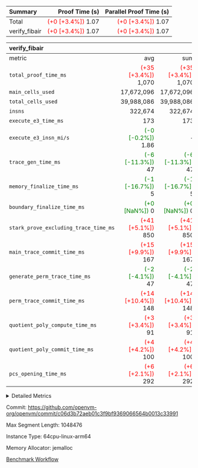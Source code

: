 | Summary | Proof Time (s) | Parallel Proof Time (s) |
|:---|---:|---:|
| Total | <span style='color: red'>(+0 [+3.4%])</span> 1.07 | <span style='color: red'>(+0 [+3.4%])</span> 1.07 |
| verify_fibair | <span style='color: red'>(+0 [+3.4%])</span> 1.07 | <span style='color: red'>(+0 [+3.4%])</span> 1.07 |


| verify_fibair |||||
|:---|---:|---:|---:|---:|
|metric|avg|sum|max|min|
| `total_proof_time_ms ` | <span style='color: red'>(+35 [+3.4%])</span> 1,070 | <span style='color: red'>(+35 [+3.4%])</span> 1,070 | <span style='color: red'>(+35 [+3.4%])</span> 1,070 | <span style='color: red'>(+35 [+3.4%])</span> 1,070 |
| `main_cells_used     ` |  17,672,096 |  17,672,096 |  17,672,096 |  17,672,096 |
| `total_cells_used    ` |  39,988,086 |  39,988,086 |  39,988,086 |  39,988,086 |
| `insns               ` |  322,674 |  322,674 |  322,674 |  322,674 |
| `execute_e3_time_ms  ` |  173 |  173 |  173 |  173 |
| `execute_e3_insn_mi/s` | <span style='color: green'>(-0 [-0.2%])</span> 1.86 | -          | <span style='color: green'>(-0 [-0.2%])</span> 1.86 | <span style='color: green'>(-0 [-0.2%])</span> 1.86 |
| `trace_gen_time_ms   ` | <span style='color: green'>(-6 [-11.3%])</span> 47 | <span style='color: green'>(-6 [-11.3%])</span> 47 | <span style='color: green'>(-6 [-11.3%])</span> 47 | <span style='color: green'>(-6 [-11.3%])</span> 47 |
| `memory_finalize_time_ms` | <span style='color: green'>(-1 [-16.7%])</span> 5 | <span style='color: green'>(-1 [-16.7%])</span> 5 | <span style='color: green'>(-1 [-16.7%])</span> 5 | <span style='color: green'>(-1 [-16.7%])</span> 5 |
| `boundary_finalize_time_ms` | <span style='color: green'>(+0 [NaN%])</span> 0 | <span style='color: green'>(+0 [NaN%])</span> 0 | <span style='color: green'>(+0 [NaN%])</span> 0 | <span style='color: green'>(+0 [NaN%])</span> 0 |
| `stark_prove_excluding_trace_time_ms` | <span style='color: red'>(+41 [+5.1%])</span> 850 | <span style='color: red'>(+41 [+5.1%])</span> 850 | <span style='color: red'>(+41 [+5.1%])</span> 850 | <span style='color: red'>(+41 [+5.1%])</span> 850 |
| `main_trace_commit_time_ms` | <span style='color: red'>(+15 [+9.9%])</span> 167 | <span style='color: red'>(+15 [+9.9%])</span> 167 | <span style='color: red'>(+15 [+9.9%])</span> 167 | <span style='color: red'>(+15 [+9.9%])</span> 167 |
| `generate_perm_trace_time_ms` | <span style='color: green'>(-2 [-4.1%])</span> 47 | <span style='color: green'>(-2 [-4.1%])</span> 47 | <span style='color: green'>(-2 [-4.1%])</span> 47 | <span style='color: green'>(-2 [-4.1%])</span> 47 |
| `perm_trace_commit_time_ms` | <span style='color: red'>(+14 [+10.4%])</span> 148 | <span style='color: red'>(+14 [+10.4%])</span> 148 | <span style='color: red'>(+14 [+10.4%])</span> 148 | <span style='color: red'>(+14 [+10.4%])</span> 148 |
| `quotient_poly_compute_time_ms` | <span style='color: red'>(+3 [+3.4%])</span> 91 | <span style='color: red'>(+3 [+3.4%])</span> 91 | <span style='color: red'>(+3 [+3.4%])</span> 91 | <span style='color: red'>(+3 [+3.4%])</span> 91 |
| `quotient_poly_commit_time_ms` | <span style='color: red'>(+4 [+4.2%])</span> 100 | <span style='color: red'>(+4 [+4.2%])</span> 100 | <span style='color: red'>(+4 [+4.2%])</span> 100 | <span style='color: red'>(+4 [+4.2%])</span> 100 |
| `pcs_opening_time_ms ` | <span style='color: red'>(+6 [+2.1%])</span> 292 | <span style='color: red'>(+6 [+2.1%])</span> 292 | <span style='color: red'>(+6 [+2.1%])</span> 292 | <span style='color: red'>(+6 [+2.1%])</span> 292 |



<details>
<summary>Detailed Metrics</summary>

|  | verify_program_compile_ms | total_cells | stark_prove_excluding_trace_time_ms | quotient_poly_compute_time_ms | quotient_poly_commit_time_ms | perm_trace_commit_time_ms | pcs_opening_time_ms | main_trace_commit_time_ms | app proof_time_ms |
| --- | --- | --- | --- | --- | --- | --- | --- | --- |
|  | 7 | 65,536 | 37 | 1 | 6 | 0 | 21 | 7 | 2,150 | 

| air_name | rows | quotient_deg | main_cols | interactions | constraints | cells |
| --- | --- | --- | --- | --- | --- | --- |
| AccessAdapterAir<2> |  | 2 |  | 5 | 12 |  | 
| AccessAdapterAir<4> |  | 2 |  | 5 | 12 |  | 
| AccessAdapterAir<8> |  | 2 |  | 5 | 12 |  | 
| FibonacciAir | 32,768 | 1 | 2 |  | 5 | 65,536 | 
| FriReducedOpeningAir |  | 2 |  | 39 | 71 |  | 
| JalRangeCheckAir |  | 2 |  | 9 | 14 |  | 
| NativePoseidon2Air<BabyBearParameters>, 1> |  | 2 |  | 136 | 572 |  | 
| PhantomAir |  | 2 |  | 3 | 5 |  | 
| ProgramAir |  | 1 |  | 1 | 4 |  | 
| VariableRangeCheckerAir |  | 1 |  | 1 | 4 |  | 
| VmAirWrapper<AluNativeAdapterAir, FieldArithmeticCoreAir> |  | 2 |  | 15 | 27 |  | 
| VmAirWrapper<BranchNativeAdapterAir, BranchEqualCoreAir<1> |  | 2 |  | 11 | 25 |  | 
| VmAirWrapper<NativeAdapterAir<2, 0>, PublicValuesCoreAir> |  | 2 |  | 11 | 29 |  | 
| VmAirWrapper<NativeLoadStoreAdapterAir<1>, NativeLoadStoreCoreAir<1> |  | 2 |  | 15 | 20 |  | 
| VmAirWrapper<NativeLoadStoreAdapterAir<4>, NativeLoadStoreCoreAir<4> |  | 2 |  | 15 | 20 |  | 
| VmAirWrapper<NativeVectorizedAdapterAir<4>, FieldExtensionCoreAir> |  | 2 |  | 15 | 27 |  | 
| VmConnectorAir |  | 2 |  | 5 | 11 |  | 
| VolatileBoundaryAir |  | 2 |  | 7 | 19 |  | 

| group | trace_gen_time_ms | total_proof_time_ms | total_cells_used | total_cells | stark_prove_excluding_trace_time_ms | quotient_poly_compute_time_ms | quotient_poly_commit_time_ms | perm_trace_commit_time_ms | pcs_opening_time_ms | memory_finalize_time_ms | main_trace_commit_time_ms | main_cells_used | insns | generate_perm_trace_time_ms | fri.log_blowup | execute_e3_time_ms | execute_e3_insn_mi/s | boundary_finalize_time_ms |
| --- | --- | --- | --- | --- | --- | --- | --- | --- | --- | --- | --- | --- | --- | --- | --- | --- | --- | --- |
| verify_fibair | 47 | 1,070 | 39,988,086 | 62,474,410 | 850 | 91 | 100 | 148 | 292 | 5 | 167 | 17,672,096 | 322,674 | 47 | 1 | 173 | 1.86 | 0 | 

| group | air_name | rows | prep_cols | perm_cols | main_cols | cells |
| --- | --- | --- | --- | --- | --- | --- |
| verify_fibair | AccessAdapterAir<2> | 131,072 |  | 16 | 11 | 3,538,944 | 
| verify_fibair | AccessAdapterAir<4> | 65,536 |  | 16 | 13 | 1,900,544 | 
| verify_fibair | AccessAdapterAir<8> | 128 |  | 16 | 17 | 4,224 | 
| verify_fibair | FriReducedOpeningAir | 2,048 |  | 84 | 27 | 227,328 | 
| verify_fibair | JalRangeCheckAir | 32,768 |  | 28 | 12 | 1,310,720 | 
| verify_fibair | NativePoseidon2Air<BabyBearParameters>, 1> | 32,768 |  | 312 | 398 | 23,265,280 | 
| verify_fibair | PhantomAir | 16,384 |  | 12 | 6 | 294,912 | 
| verify_fibair | ProgramAir | 8,192 |  | 8 | 10 | 147,456 | 
| verify_fibair | VariableRangeCheckerAir | 262,144 | 2 | 8 | 1 | 2,359,296 | 
| verify_fibair | VmAirWrapper<AluNativeAdapterAir, FieldArithmeticCoreAir> | 262,144 |  | 36 | 29 | 17,039,360 | 
| verify_fibair | VmAirWrapper<BranchNativeAdapterAir, BranchEqualCoreAir<1> | 32,768 |  | 28 | 23 | 1,671,168 | 
| verify_fibair | VmAirWrapper<NativeLoadStoreAdapterAir<1>, NativeLoadStoreCoreAir<1> | 65,536 |  | 40 | 21 | 3,997,696 | 
| verify_fibair | VmAirWrapper<NativeLoadStoreAdapterAir<4>, NativeLoadStoreCoreAir<4> | 32,768 |  | 40 | 27 | 2,195,456 | 
| verify_fibair | VmAirWrapper<NativeVectorizedAdapterAir<4>, FieldExtensionCoreAir> | 32,768 |  | 36 | 38 | 2,424,832 | 
| verify_fibair | VmConnectorAir | 2 | 1 | 16 | 5 | 42 | 
| verify_fibair | VolatileBoundaryAir | 65,536 |  | 20 | 12 | 2,097,152 | 

| group | trace_height_constraint | weighted_sum | threshold |
| --- | --- | --- | --- |
| verify_fibair | 0 | 1,085,444 | 2,013,265,921 | 
| verify_fibair | 1 | 5,411,200 | 2,013,265,921 | 
| verify_fibair | 2 | 542,722 | 2,013,265,921 | 
| verify_fibair | 3 | 5,476,612 | 2,013,265,921 | 
| verify_fibair | 4 | 65,536 | 2,013,265,921 | 
| verify_fibair | 5 | 12,851,850 | 2,013,265,921 | 

| trace_height_constraint | threshold |
| --- | --- |
| 0 | 2,013,265,921 | 

</details>


Commit: https://github.com/openvm-org/openvm/commit/c06d3b72aeb01c3f9bf9369066564b0013c33991

Max Segment Length: 1048476

Instance Type: 64cpu-linux-arm64

Memory Allocator: jemalloc

[Benchmark Workflow](https://github.com/openvm-org/openvm/actions/runs/16530600038)
